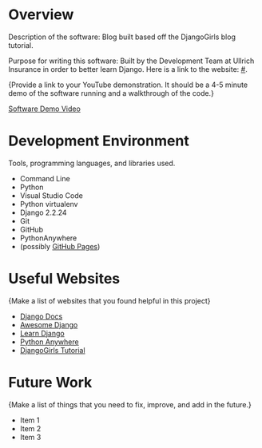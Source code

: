# Overview

Description of the software:
Blog built based off the DjangoGirls blog tutorial.

Purpose for writing this software:
Built by the Development Team at Ullrich Insurance in order to better learn Django. Here is a link to the website: [#](#).

{Provide a link to your YouTube demonstration.  It should be a 4-5 minute demo of the software running and a walkthrough of the code.}

[Software Demo Video](http://youtube.link.goes.here)

# Development Environment

Tools, programming languages, and libraries used.

* Command Line
* Python
* Visual Studio Code
* Python virtualenv
* Django 2.2.24
* Git
* GitHub
* PythonAnywhere 
* (possibly [GitHub Pages](https://pages.github.com/))

# Useful Websites

{Make a list of websites that you found helpful in this project}
* [Django Docs](https://docs.djangoproject.com/en/3.2/)
* [Awesome Django](https://github.com/wsvincent/awesome-django)
* [Learn Django](https://learndjango.com/)
* [Python Anywhere](https://www.pythonanywhere.com/)
* [DjangoGirls Tutorial](https://tutorial.djangogirls.org/en/)

# Future Work

{Make a list of things that you need to fix, improve, and add in the future.}
* Item 1
* Item 2
* Item 3